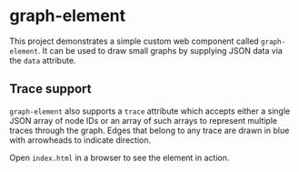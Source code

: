 # graph-element

This project demonstrates a simple custom web component called `graph-element`.
It can be used to draw small graphs by supplying JSON data via the `data` attribute.

## Trace support

`graph-element` also supports a `trace` attribute which accepts either a
single JSON array of node IDs or an array of such arrays to represent
multiple traces through the graph. Edges that belong to any trace are
drawn in blue with arrowheads to indicate direction.

Open `index.html` in a browser to see the element in action.
